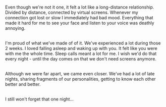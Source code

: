 Even though we're not it one, it felt a lot like a long-distance relationship. Divided by distance, connected by virtual screens. Whenever my connection got lost or slow I immediately had bad mood. Everything that made it hard for me to see your face and listen to your voice was deathly annoying. 

\
I'm proud of what we've made of of it. We've experienced a lot during those 2 weeks. I loved falling asleep and waking up with you. It felt like you were with me the whole time. Sleep calls meant a lot for me. I wish we'd do that every night - until the day comes on that we don't need screens anymore. 

\
Although we were far apart, we came even closer. We've had a lot of late nights, sharing fragments of our personalities, getting to know each other better and better. 

\
I still won't forget that one night...